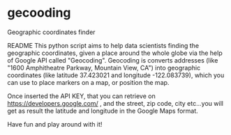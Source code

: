 # gecooding
Geographic coordinates finder

README
This python script aims to help data scientists finding the geographic coordinates, given a place around the whole globe via the help of Google API called "Geocoding".
Geocoding is converts addresses (like "1600 Amphitheatre Parkway, Mountain View, CA") into geographic coordinates 
(like latitude 37.423021 and longitude -122.083739), which you can use to place markers on a map, or position the map.

Once inserted the API KEY, that you can retrieve on https://developers.google.com/ , and the street, zip code, city etc...you will get as result the latitude
and longitude in the Google Maps format.

Have fun and play around with it!
